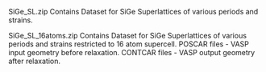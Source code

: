 SiGe_SL.zip
Contains Dataset for SiGe Superlattices of various periods and strains.

SiGe_SL_16atoms.zip
Contains Dataset for SiGe Superlattices of various periods and strains restricted to 16 atom supercell.
POSCAR files - VASP input geometry before relaxation.
CONTCAR files - VASP output geometry after relaxation.
